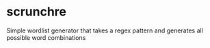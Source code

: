 scrunchre
=========

Simple wordlist generator that takes a regex pattern and generates all possible word combinations

